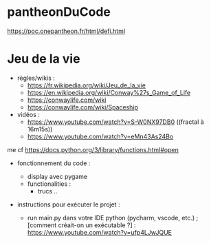 # pantheonDuCode
https://poc.onepantheon.fr/html/defi.html

# Jeu de la vie
- règles/wikis : 
  - https://fr.wikipedia.org/wiki/Jeu_de_la_vie
  - https://en.wikipedia.org/wiki/Conway%27s_Game_of_Life
  - https://conwaylife.com/wiki
  - https://conwaylife.com/wiki/Spaceship
- vidéos :
  - https://www.youtube.com/watch?v=S-W0NX97DB0 ((fractal à 16m15s))
  - https://www.youtube.com/watch?v=eMn43As24Bo

me cf https://docs.python.org/3/library/functions.html#open

- fonctionnement du code :
  - display avec pygame
  - functionalities :
    - trucs .. 

- instructions pour exécuter le projet :
  - run main.py dans votre IDE python (pycharm, vscode, etc.) ; 
[comment créait-on un exécutable ?] : https://www.youtube.com/watch?v=ufp4LJwJQUE

